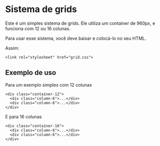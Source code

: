# Sistema de grids
Este é um simples sistema de grids. Ele utiliza um container de 960px, e funciona com 12 ou 16 colunas.

Para usar esse sistema, você deve baixar e colocá-lo no seu HTML.

Assim:

    <link rel="stylesheet" href="grid.css">
    
## Exemplo de uso

Para um exemplo simples com 12 colunas

    <div class="container-12">
      <div class="column-6">...</div>
      <div class="column-6">...</div>
    </div>
    
E para 16 colunas 

    <div class="container-16">
      <div class="column-6">...</div>
      <div class="column-6">...</div>
    </div>
